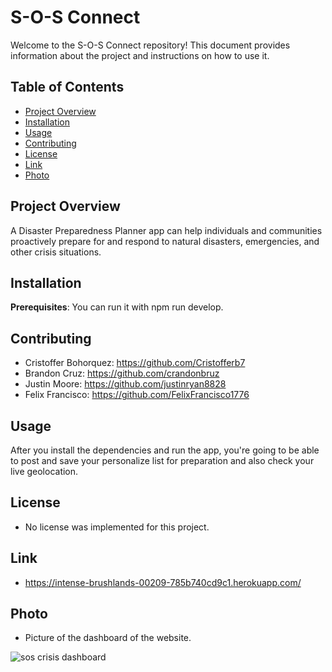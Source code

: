# S-O-S Connect

Welcome to the S-O-S Connect repository! This document provides information about the project and instructions on how to use it.

## Table of Contents

- [Project Overview](#project-overview)
- [Installation](#installation)
- [Usage](#usage)
- [Contributing](#contributing)
- [License](#license)
- [Link](#link)
- [Photo](#photo)

## Project Overview

A Disaster Preparedness Planner app can help individuals and communities proactively prepare for and respond to natural disasters, emergencies, and other crisis situations.

## Installation

**Prerequisites**: You can run it with npm run develop.

## Contributing 
- Cristoffer Bohorquez: https://github.com/Cristofferb7
- Brandon Cruz: https://github.com/crandonbruz
- Justin Moore: https://github.com/justinryan8828
- Felix Francisco: https://github.com/FelixFrancisco1776

## Usage

After you install the dependencies and run the app, you're going to be able to post and save your personalize list for preparation and also check your live geolocation.

## License
- No license was implemented for this project.

## Link
- https://intense-brushlands-00209-785b740cd9c1.herokuapp.com/

## Photo
- Picture of the dashboard of the website.

![sos crisis dashboard](https://github.com/FelixFrancisco1776/S.O.S-connect/assets/136852733/32452a21-6e91-4446-bb14-4ab8414c4fa9)
